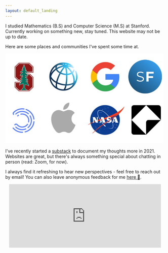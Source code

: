 ```yaml
---
layout: default_landing
---
```


I studied Mathematics (B.S) and Computer Science (M.S) at Stanford. Currently working on something new, stay tuned. This website may not be up to date. 

<!-- 
I'm a **Master's student @ [Stanford](https://profiles.stanford.edu/eva-zhang)**, currently pursuing interests in mathematics, computer science, and tech. policy. Formally, I am pursuing a Master's in Computer Science (AI track), and completed a Bachelor's in Mathematics. Check out my [Build](https://www.evazhang.com/build) page for more specific technical experiences.
 -->
Here are some places and communities I've spent some time at. 

<img src="images/newPresentation1.jpg" width="500"/>

<!-- I've lived in Vancouver, Canada, Shanghai, China, and most recently Stanford, USA. 
 -->
<!-- **Things I'm prioritizing learning more about in 2020:** 

- algorithmic policy, especially regulatory trends on fairness
- large-scale healthcare digitization 
- digital infrastructure, trends in education in developing economies --> 
<!-- 
Courses I've enjoyed at Stanford include *Groups & Rings, Biodesign Ventures, Energy Policy, Deep Generative Models, Philosophy of Love, Neurodegeneration and Intracellular Trafficking, Stochastic Processes*, and *Computer Systems & Networking*.  -->

<!-- In a past life, I have spent a sizable amount of time travelling for Model UN and debate. Arguing with people has given me useful practice for defending my questionable (or so I have been told) [music](https://open.spotify.com/user/evazhung?si=zAJdV4WNRiWQr3CUW8qswQ) and productivity habits in college. I'm not putting these on the Internet for fear of reader retaliation, happy to chat more offline.  -->

<!-- I'm currently working on a few projects for 2021. I would especially love to chat if you are interested in or have experience in algorithmic policy and AI fairness & interpretability.  -->

<!-- When choosing work, I prioritize learning. -->

I've recently started a [substack](https://evaz.substack.com) to document my thoughts more in 2021. Websites are great, but there's always something special about chatting in person (read: Zoom, for now). 

I always find it refreshing to hear new perspectives - feel free to reach out by email! You can also leave anonymous feedback for me [here 💭](https://www.evazhang.com/feedback/). 

<div style="display: flex; justify-content: center;">
    <iframe src="https://evaz.substack.com/embed" width="480" height="200" style="border:0px solid #EEE; background:white;" frameborder="0" scrolling="no"></iframe>
</div> 
